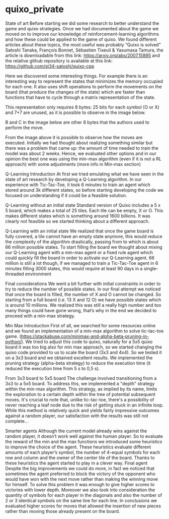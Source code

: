 # quixo_private
State of art
Before starting we did some research to better understand the game and quixo strategies.
Once we had documented about the game we moved on to improve our knowledge of reinforcement-learning algorithms and how these could be applied to the game of quixo.
We found different articles about these topics, the most useful was probably “Quixo is solved” Satoshi Tanaka, François Bonnet, Sébastien Tixeuil & Yasumasa Tamura, the article is downloadable from this link: https://arxiv.org/abs/2007.15895 and the relative github repository is available at this link: https://github.com/st34-satoshi/quixo-cpp

Here we discovered some interesting things. For example there is an interesting way to represent the states that minimizes the memory occupied for each one. It also uses shift operations to perform the movements on the board (that produce the changes of the state) which are faster than functions that have to cycle through a matrix representation of the state.

This representation only requires 8 bytes: 25 bits for each symbol (O or X) and 7+7 are unused, as it is possible to observe in the image below.


B and C in the image below are other 8 bytes that the authors used to perform the move.



From the image above it is possible to observe how the moves are executed.
Initially we had thought about realizing something similar but there was a problem that came up: the amount of time needed to train the model was about 2 weeks.
Hence, we evaluated other options and in our opinion the best one was using the min-max algorithm (even if it is not a RL approach) with some adjustments (more info in Min-max section)

Q-Learning
Introduction
At first we tried emulating what we have seen in the state of art research by developing a Q-Learning algorithm.
In our experience with Tic-Tac-Toe, it took 6 minutes to train an agent which stored around 3k different states, so before starting developing the code we focused on understanding if it could be a feasible solution.

Q-Learning without an initial state
Standard version of Quixo includes a 5 x 5 board, which makes a total of 25 tiles.
Each tile can be empty, X or O.
This makes  different states which is something around 1600 billions.
It was clearly not feasible so we started thinking about a different approach.

Q-Learning with an initial state
We realized that once the game board is fully covered, a tile cannot have an empty state anymore, this would reduce the complexity of the algorithm drastically, passing from  to  which is about 66 million possible states.
To start filling the board we thought about mixing our Q-Learning agent with a min-max agent or a fixed rule agent which could quickly fill the board in order to activate our Q-Learning agent.
66 million is still a lot though, if we managed to train a Tic-Tac-Toe agent in 6 minutes filling 3000 states, this would require at least 90 days in a single-threaded environment

Final considerations
We went a bit further with initial constraints in order to try to reduce the number of possible states.
In our final attempt we noticed that once the board is filled, the number of X and O cannot be changed.
So starting from a full board (i.e. 13 X and 12 O) we have  possible states which is around 10  millions. 
We realized this was still a really high number and too many things could have gone wrong, that’s why in the end we decided to proceed with a min-max strategy.


Min Max
Introduction
First of all, we searched for some resources online and we found an implementation of a min-max algorithm to solve tic-tac-toe game. (https://stackabuse.com/minimax-and-alpha-beta-pruning-in-python/). We tried to adjust this code to quixo, naturally for a 5x5 quixo board it was too big also for min max approach, so we started changing the quixo code provided to us to scale the board (3x3 and 4x4). 
So we tested it on a 3x3 board and we obtained excellent results. We implemented the pruning strategy (alpha-beta strategy) to reduce the execution time (it reduced the execution time from 5 s to 0,5 s).

From 3x3 board to 5x5 board
The challenge involved transitioning from a 3x3 to a 5x5 board. To address this, we implemented a "depth" strategy within the min-max algorithm. This strategy, as implied by its name, limits the exploration to a certain depth within the tree of potential subsequent moves. It's crucial to note that, unlike tic-tac-toe, there's a possibility of never reaching a leaf node due to the risk of getting stuck in an infinite loop. While this method is relatively quick and yields fairly impressive outcomes against a random player, our satisfaction with the results was still not complete...

Smarter agents
Although the current model already wins against the random player, it doesn’t work well against the human player. So to evaluate the reward of the min and the max functions we introduced some heuristics to improve the choice of the agent. These heuristics evaluate different amounts of each player’s symbol, the number of 4-equal symbols for each row and column and the owner of the center tile of the board. Thanks to these heuristics the agent started to play in a clever way.
Final agent
Despite the big improvements we could do more, in fact we noticed that sometimes the agent preferred to block the victory of the opponent who would have won with the next move rather than making the winning move for himself. To solve this problem it was enough to give higher scores to victories with lower depth. Moreover we also took into consideration the quantity of symbols for each player in the diagonals and also the number of 2 or 3 identical symbols on the same line for each line. In conclusions we evaluated higher scores for moves that allowed the insertion of new pieces rather than moving those already present on the board.



